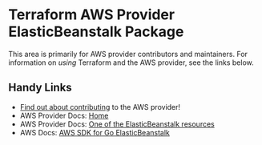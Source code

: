# Terraform AWS Provider ElasticBeanstalk Package
<!-- markdownlint-disable MD026 -->
This area is primarily for AWS provider contributors and maintainers. For information on _using_ Terraform and the AWS provider, see the links below.


## Handy Links
* [Find out about contributing](../../../docs/contributing) to the AWS provider!
* AWS Provider Docs: [Home](https://registry.terraform.io/providers/hashicorp/aws/latest/docs)
* AWS Provider Docs: [One of the ElasticBeanstalk resources](https://registry.terraform.io/providers/hashicorp/aws/latest/docs/resources/elastic_beanstalk_application)
* AWS Docs: [AWS SDK for Go ElasticBeanstalk](https://docs.aws.amazon.com/sdk-for-go/api/service/elasticbeanstalk/)

